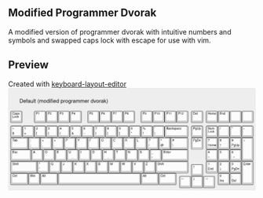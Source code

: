 ## Modified Programmer Dvorak

A modified version of programmer dvorak with intuitive numbers and symbols and swapped caps lock with escape for use with vim.

## Preview
Created with [keyboard-layout-editor](http://www.keyboard-layout-editor.com/#/gists/c35da62557f52344e5ba1b9343461f63)
![Layout:](./modified_dvorak_programmer.png)
